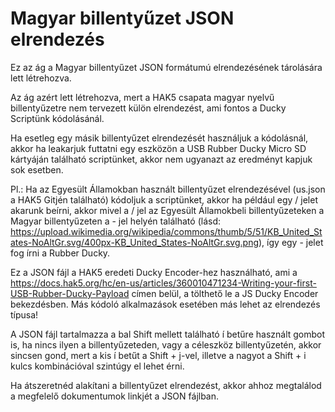 # Magyar billentyűzet JSON elrendezés

Ez az ág a Magyar billentyűzet JSON formátumú elrendezésének tárolására lett létrehozva.

Az ág azért lett létrehozva, mert a HAK5 csapata magyar nyelvű billentyűzetre nem tervezett külön elrendezést, ami fontos a Ducky Scriptünk kódolásánál.

Ha esetleg egy másik billentyűzet elrendezését használjuk a kódolásnál, 
akkor ha leakarjuk futtatni egy eszközön a USB Rubber Ducky Micro SD kártyáján található scriptünket,
akkor nem ugyanazt az eredményt kapjuk sok esetben.

Pl.: Ha az Egyesült Államokban használt billentyűzet elrendezésével (us.json a HAK5 Gitjén található)
kódoljuk a scriptünket, akkor ha például egy / jelet akarunk beírni, akkor mivel a / jel
az Egyesült Államokbeli billentyűzeteken a Magyar billentyűzeten a - jel helyén található 
(lásd: https://upload.wikimedia.org/wikipedia/commons/thumb/5/51/KB_United_States-NoAltGr.svg/400px-KB_United_States-NoAltGr.svg.png),
így egy - jelet fog írni a Rubber Ducky.

Ez a JSON fájl a HAK5 eredeti Ducky Encoder-hez használható, ami a https://docs.hak5.org/hc/en-us/articles/360010471234-Writing-your-first-USB-Rubber-Ducky-Payload címen belül,
a tölthető le a JS Ducky Encoder bekezdésben. 
Más kódoló alkalmazások esetében más lehet az elrendezés típusa!

A JSON fájl tartalmazza a bal Shift mellett található í betűre használt gombot is,
ha nincs ilyen a billentyűzeteden, vagy a céleszköz billentyűzetén, akkor sincsen gond,
mert a kis í betűt a Shift + j-vel, illetve a nagyot a Shift + i kulcs kombinációval szintúgy el lehet érni.

Ha átszeretnéd alakítani a billentyűzet elrendezést, akkor ahhoz megtalálod a megfelelő dokumentumok linkjét a JSON fájlban.
